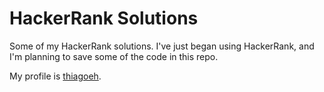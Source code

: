 # HackerRank Solutions

Some of my HackerRank solutions.
I've just began using HackerRank, and I'm planning to save some of the code in this repo.

My profile is [thiagoeh](https://www.hackerrank.com/thiagoeh).
